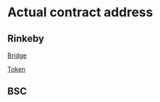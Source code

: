 
# Actual contract address

## Rinkeby

[Bridge](https://rinkeby.etherscan.io/address/0xCC143884a1244F56dEcbFd20133609C199d35f0e)

[Token](https://rinkeby.etherscan.io/address/0x59Ca28c9C7B5052cc4D4ffE1AFebCc0F0248bB8f)

## BSC


